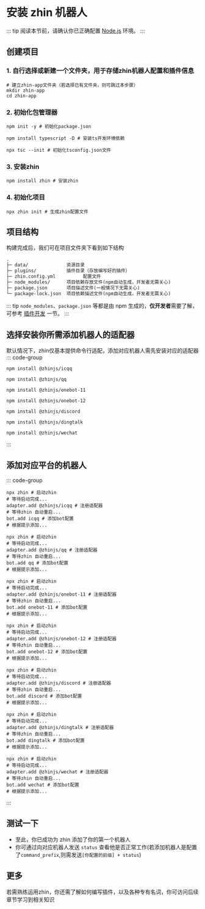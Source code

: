 # 安装 zhin 机器人

::: tip
阅读本节前，请确认你已正确配置 [Node.js](https://nodejs.org/zh-cn) 环境。
:::

## 创建项目

### 1. 自行选择或新建一个文件夹，用于存储zhin机器人配置和插件信息
```shell
# 建立zhin-app文件夹（若选择已有文件夹，则可跳过本步骤）
mkdir zhin-app
cd zhin-app
```

### 2. 初始化包管理器
```shell
npm init -y # 初始化package.json

npm install typescript -D # 安装ts开发环境依赖

npx tsc --init # 初始化tsconfig.json文件

```
### 3. 安装zhin
```shell
npm install zhin # 安装zhin
```

### 4. 初始化项目
```shell
npx zhin init # 生成zhin配置文件

```

## 项目结构

构建完成后，我们可在项目文件夹下看到如下结构

```tex
.
├─ data/              资源目录
├─ plugins/           插件目录（存放编写好的插件）
├─ zhin.config.yml          配置文件
├─ node_modules/      项目依赖存放文件(npm自动生成，开发者无需关心)
├─ package.json       项目描述文件(一般情况下无需关心)
└─ package-lock.json  项目依赖描述文件(npm自动生成，开发者无需关心)
```

::: tip
`node_modules`、`package.json` 等都是由 npm 生成的，**仅开发者**需要了解，可参考 [插件开发](/plugin/start) 一节。
:::

## 选择安装你所需添加机器人的适配器

默认情况下，zhin仅基本提供命令行适配，添加对应机器人需先安装对应的适配器
::: code-group
```shell [ICQQ]
npm install @zhinjs/icqq
```
```shell [QQ官方机器人]
npm install @zhinjs/qq
```
```shell [onebot-11]
npm install @zhinjs/onebot-11
```
```shell [onebot-12]
npm install @zhinjs/onebot-12
```
```shell [Discord]
npm install @zhinjs/discord
```
```shell [钉钉]
npm install @zhinjs/dingtalk
```
```shell [微信]
npm install @zhinjs/wechat
```
:::

## 添加对应平台的机器人

::: code-group
```shell [ICQQ]
npx zhin # 启动zhin
# 等待启动完成...
adapter.add @zhinjs/icqq # 注册适配器
# 等待zhin 自动重启...
bot.add icqq # 添加bot配置
# 根据提示添加...
```
```shell [QQ官方机器人]
npx zhin # 启动zhin
# 等待启动完成...
adapter.add @zhinjs/qq # 注册适配器
# 等待zhin 自动重启...
bot.add qq # 添加bot配置
# 根据提示添加...
```
```shell [onebot-11]
npx zhin # 启动zhin
# 等待启动完成...
adapter.add @zhinjs/onebot-11 # 注册适配器
# 等待zhin 自动重启...
bot.add onebot-11 # 添加bot配置
# 根据提示添加...
```
```shell [onebot-12]
npx zhin # 启动zhin
# 等待启动完成...
adapter.add @zhinjs/onebot-12 # 注册适配器
# 等待zhin 自动重启...
bot.add onebot-12 # 添加bot配置
# 根据提示添加...
```
```shell [Discord]
npx zhin # 启动zhin
# 等待启动完成...
adapter.add @zhinjs/discord # 注册适配器
# 等待zhin 自动重启...
bot.add discord # 添加bot配置
# 根据提示添加...
```
```shell [钉钉]
npx zhin # 启动zhin
# 等待启动完成...
adapter.add @zhinjs/dingtalk # 注册适配器
# 等待zhin 自动重启...
bot.add dingtalk # 添加bot配置
# 根据提示添加...
```
```shell [微信]
npx zhin # 启动zhin
# 等待启动完成...
adapter.add @zhinjs/wechat # 注册适配器
# 等待zhin 自动重启...
bot.add wechat # 添加bot配置
# 根据提示添加...
```
:::
## 测试一下

- 至此，你已成功为 zhin 添加了你的第一个机器人
- 你可通过向对应机器人发送 `status` 查看他是否正常工作(若添加机器人是配置了`command_prefix`,则需发送`[你配置的前缀] + status`)

## 更多
若需熟练运用zhin，你还需了解如何编写插件，以及各种专有名词，你可访问后续章节学习到相关知识

